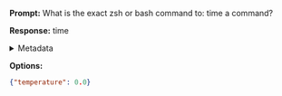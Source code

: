 **Prompt:**
What is the exact zsh or bash command to: time a command?

**Response:**
time <command>

<details><summary>Metadata</summary>

- Duration: 909 ms
- Datetime: 2023-08-06T15:14:17.662309
- Model: gpt-3.5-turbo-0613

</details>

**Options:**
```json
{"temperature": 0.0}
```

